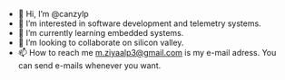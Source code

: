 - 👋 Hi, I’m @canzylp
- 👀 I’m interested in software development and telemetry systems.
- 🌱 I’m currently learning embedded systems.
- 💞️ I’m looking to collaborate on silicon valley.
- 📫 How to reach me m.ziyaalp3@gmail.com is my e-mail adress. You can send e-mails whenever you want.

<!---
canzylp/canzylp is a ✨ special ✨ repository because its `README.md` (this file) appears on your GitHub profile.
You can click the Preview link to take a look at your changes.
--->
